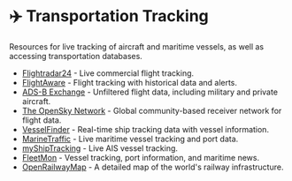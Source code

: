 # ✈️ Transportation Tracking

Resources for live tracking of aircraft and maritime vessels, as well as accessing transportation databases.

* [Flightradar24](https://www.flightradar24.com/51.47,7.14/7) - Live commercial flight tracking.
* [FlightAware](http://uk.flightaware.com/) - Flight tracking with historical data and alerts.
* [ADS-B Exchange](https://globe.adsbexchange.com/) - Unfiltered flight data, including military and private aircraft.
* [The OpenSky Network](https://opensky-network.org/network/explorer) - Global community-based receiver network for flight data.
* [VesselFinder](https://www.vesselfinder.com/) - Real-time ship tracking data with vessel information.
* [MarineTraffic](http://www.marinetraffic.com/en/ais/home/centerx:-12.0/centery:25.0/zoom:4) - Live maritime vessel tracking and port data.
* [myShipTracking](https://www.myshiptracking.com/) - Live AIS vessel tracking.
* [FleetMon](https://www.fleetmon.com/) - Vessel tracking, port information, and maritime news.
* [OpenRailwayMap](http://www.openrailwaymap.org/) - A detailed map of the world's railway infrastructure.